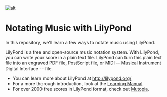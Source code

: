 ![alt](https://user-images.githubusercontent.com/16547949/66514083-15a13a00-eaa2-11e9-97d7-2d5c8a476624.png)
  
# Notating Music with LilyPond

In this repository, we'll learn a few ways to notate music using LilyPond.

LilyPond is a free and open-source music notation system. With LilyPond, you can write your score in a plain text file. LilyPond can turn this plain text file into an engraved PDF file, PostScript file, or MIDI -- Musical Instrument Digital Interface -- file.

- You can learn more about LilyPond at <http://lilypond.org/>
- For a more thorough introduction, look at the [Learning Manual](http://lilypond.org/doc/v2.18/Documentation/learning/index.html).
- For over 2000 free scores in LilyPond format, check out [Mutopia](https://www.mutopiaproject.org/).
